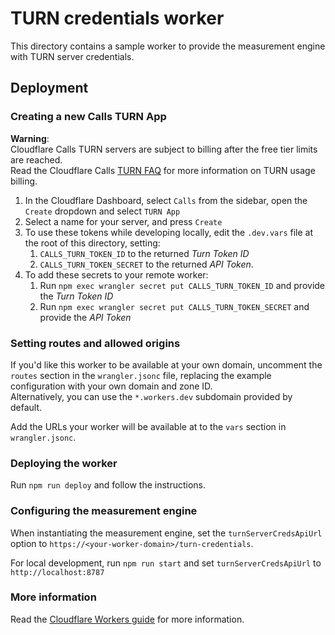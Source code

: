 # TURN credentials worker

This directory contains a sample worker to provide the measurement engine with TURN server credentials.

## Deployment

### Creating a new Calls TURN App

**Warning**:  
Cloudflare Calls TURN servers are subject to billing after the free tier limits are reached.  
Read the Cloudflare Calls [TURN FAQ](https://developers.cloudflare.com/calls/turn/faq/) for more information on TURN usage billing.

1. In the Cloudflare Dashboard, select `Calls` from the sidebar, open the `Create` dropdown and select `TURN App`
2. Select a name for your server, and press `Create`
3. To use these tokens while developing locally, edit the `.dev.vars` file at the root of this directory, setting:
   1. `CALLS_TURN_TOKEN_ID` to the returned *Turn Token ID*
   2. `CALLS_TURN_TOKEN_SECRET` to the returned *API Token*.
4. To add these secrets to your remote worker:
   1. Run `npm exec wrangler secret put CALLS_TURN_TOKEN_ID` and provide the *Turn Token ID*
   2. Run `npm exec wrangler secret put CALLS_TURN_TOKEN_SECRET` and provide the *API Token*

### Setting routes and allowed origins

If you'd like this worker to be available at your own domain, uncomment the `routes` section in the `wrangler.jsonc` file, replacing the example configuration with your own domain and zone ID.  
Alternatively, you can use the `*.workers.dev` subdomain provided by default.

Add the URLs your worker will be available at to the `vars` section in `wrangler.jsonc`.

### Deploying the worker

Run `npm run deploy` and follow the instructions.

### Configuring the measurement engine

When instantiating the measurement engine, set the `turnServerCredsApiUrl` option to `https://<your-worker-domain>/turn-credentials`.

For local development, run `npm run start` and set `turnServerCredsApiUrl` to `http://localhost:8787`

### More information

Read the [Cloudflare Workers guide](https://developers.cloudflare.com/workers/get-started/guide/) for more information.
